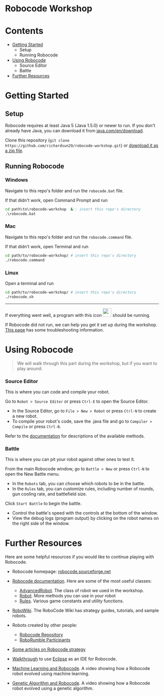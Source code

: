 # Robocode Workshop

# Contents
- [Getting Started](#getting-started)
  - Setup
  - Running Robocode
- [Using Robocode](#using-robocode)
  - Source Editor
  - Battle
- [Further Resources](#further-resources)


# Getting Started

## Setup

Robocode requires at least Java 5 (Java 1.5.0) or newer to run. If you don't already have Java, you can download it from [java.com/en/download](http://java.com/en/download).

Clone this repository (`git clone https://github.com/richardsun29/robocode-workshop.git`) or [download it as a zip file](https://github.com/richardsun29/robocode-workshop/archive/master.zip).

## Running Robocode

### Windows

Navigate to this repo's folder and run the `robocode.bat` file.

If that didn't work, open Command Prompt and run
```bat
cd path\to\robocode-workshop  &:: insert this repo's directory
.\robocode.bat
```

### Mac

Navigate to this repo's folder and run the `robocode.command` file.

If that didn't work, open Terminal and run
```bash
cd path/to/robocode-workshop/ # insert this repo's directory
./robocode.command
```

### Linux

Open a terminal and run
```bash
cd path/to/robocode-workshop/ # insert this repo's directory
./robocode.sh
```

---

If everything went well, a program with this icon <img src="robocode/robocode.ico" width="28"> should be running.

If Robocode did not run, we can help you get it set up during the workshop.
[This page](http://robowiki.net/wiki/Robocode/System_Requirements#Installation_and_configuration) has some troubleshooting information.

# Using Robocode

> We will walk through this part during the workshop, but if you want to play around:

### Source Editor

This is where you can code and compile your robot.

Go to `Robot > Source Editor` or press `Ctrl-E` to open the Source Editor.

- In the Source Editor, go to `File > New > Robot` or press `Ctrl-N` to create a new robot.
- To compile your robot's code, save the .java file and go to `Compiler > Compile` or press `Ctrl-B`.

Refer to the [documentation](http://robocode.sourceforge.net/docs/robocode/robocode/Robot.html) for descriptions of the available methods.

### Battle

This is where you can pit your robot against other ones to test it.

From the main Robocode window, go to `Battle > New` or press `Ctrl-N` to open the New Battle menu.

- In the `Robots` tab, you can choose which robots to be in the battle.
- In the `Rules` tab, you can customize rules, including number of rounds, gun cooling rate, and battlefield size.

Click `Start Battle` to begin the battle.

- Control the battle's speed with the controls at the bottom of the window.
- View the debug logs (program output) by clicking on the robot names on the right side of the window.

# Further Resources

Here are some helpful resources if you would like to continue playing with Robocode.

- Robocode homepage: [robocode.sourceforge.net](http://robocode.sourceforge.net)
- [Robocode documentation](http://robocode.sourceforge.net/docs/robocode). Here are some of the most useful classes:
    - [AdvancedRobot](http://robocode.sourceforge.net/docs/robocode/robocode/AdvancedRobot.html). The class of robot we used in the workshop.
    - [Robot](http://robocode.sourceforge.net/docs/robocode/robocode/Robot.html). More methods you can use in your robot
  - [Rules](http://robocode.sourceforge.net/docs/robocode/robocode/Rules.html). Various game constants and utility functions.

- [RoboWiki](http://robowiki.net). The RoboCode Wiki has strategy guides, tutorials, and sample robots.
- Robots created by other people:
  - [Robocode Repository](http://robocoderepository.com/Categories.jsp)
  - [RoboRumble Participants](http://robowiki.net/wiki/RoboRumble/Participants)
- [Some articles on Robocode strategy](http://www.ibm.com/developerworks/java/library/?contentarea_by=Java+technology&search_by=robocode)
- [Walkthrough](http://robowiki.net/wiki/Robocode/Eclipse) to use [Eclipse](http://www.eclipse.org) as an IDE for Robocode.

- [Machine Learning and Robocode](https://www.youtube.com/watch?v=Ru9W-9CxdQ8). A video showing how a Robocode robot evolved using machine learning.
- [Genetic Algorithm and Robocode](https://www.youtube.com/watch?v=Hp6bhARBGc4). A video showing how a Robocode robot evolved using a genetic algorithm.
